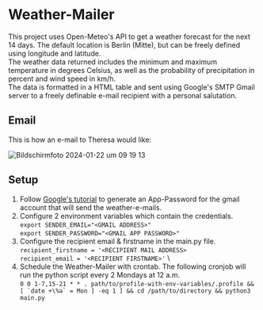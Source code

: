 # Weather-Mailer

This project uses Open-Meteo's API to get a weather forecast for the next 14 days.  The default location is Berlin (Mitte), but can be freely defined using longitude and latitude. \
The weather data returned includes the minimum and maximum temperature in degrees Celsius, as well as the probability of precipitation in percent and wind speed in km/h. \
The data is formatted in a HTML table and sent using Google's SMTP Gmail server to a freely definable e-mail recipient with a personal salutation.

## Email
This is how an e-mail to Theresa would like:

![Bildschirmfoto 2024-01-22 um 09 19 13](https://github.com/esteinbring/Weather-Mailer/assets/157313872/eea907cc-ae38-470b-9da6-64ce90c19b97)

## Setup 
1. Follow [Google's tutorial](https://support.google.com/mail/answer/185833?hl=en) to generate an App-Password for the gmail account that will send the weather-e-mails. 
2. Configure 2 environment variables which contain the credentials. \
   ```export SENDER_EMAIL="<GMAIL ADDRESS>"``` \
   ```export SENDER_PASSWORD="<GMAIL APP PASSWORD>"```
3. Configure the recipient email & firstname in the main.py file. \
   ```recipient_firstname = '<RECIPIENT MAIL ADDRESS>``` \
   ```recipient_email = '<RECIPIENT FIRSTNAME>'``` \
4. Schedule the Weather-Mailer with crontab. The following cronjob will run the python script every 2 Mondays at 12 a.m. \
```0 0 1-7,15-21 * * . path/to/profile-with-env-variables/.profile && [ `date +\%a` = Mon ] -eq 1 ] && cd /path/to/directory && python3 main.py```
